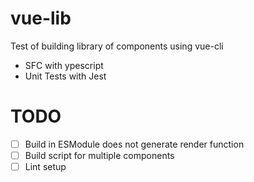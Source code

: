 # vue-lib
Test of building library of components using vue-cli
- SFC with ypescript
- Unit Tests with Jest
# TODO
- [ ] Build in ESModule does not generate render function
- [ ] Build script for multiple components
- [ ] Lint setup
